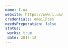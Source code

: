 ```yaml
---
name: I.ua
website: https://www.i.ua/
credentials: emailPass
needsPreperation: false
status:
 works: true
 date: 2017-12
---
```

